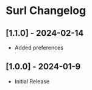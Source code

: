 # Surl Changelog

## [1.1.0] - 2024-02-14

- Added preferences

## [1.0.0] - 2024-01-9

- Initial Release
